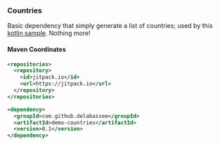 ### Countries
Basic dependency that simply generate a list of countries; used by this [kotlin sample](https://github.com/delabassee/fn-snippets/tree/master/kt-kountry). Nothing more!

#### Maven Coordinates
```xml
<repositories>
  <repository>
    <id>jitpack.io</id>
    <url>https://jitpack.io</url>
  </repository>
</repositories>

<dependency>
  <groupId>com.github.delabassee</groupId>
  <artifactId>demo-countries</artifactId>
  <version>0.1</version>
</dependency>
```
